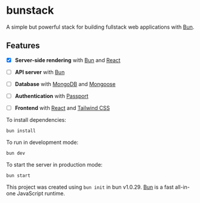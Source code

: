 # bunstack

A simple but powerful stack for building fullstack web applications with [Bun](https://bun.sh).

## Features

- [x] **Server-side rendering** with [Bun](https://bun.sh) and [React](https://reactjs.org)

- [ ] **API server** with [Bun](https://bun.sh)

- [ ] **Database** with [MongoDB](https://www.mongodb.com) and [Mongoose](https://mongoosejs.com)

- [ ] **Authentication** with [Passport](http://www.passportjs.org)

- [ ] **Frontend** with [React](https://reactjs.org) and [Tailwind CSS](https://tailwindcss.com)

To install dependencies:

```bash
bun install
```

To run in development mode:

```bash
bun dev
```

To start the server in production mode:

```bash
bun start
```

This project was created using `bun init` in bun v1.0.29. [Bun](https://bun.sh) is a fast all-in-one JavaScript runtime.
